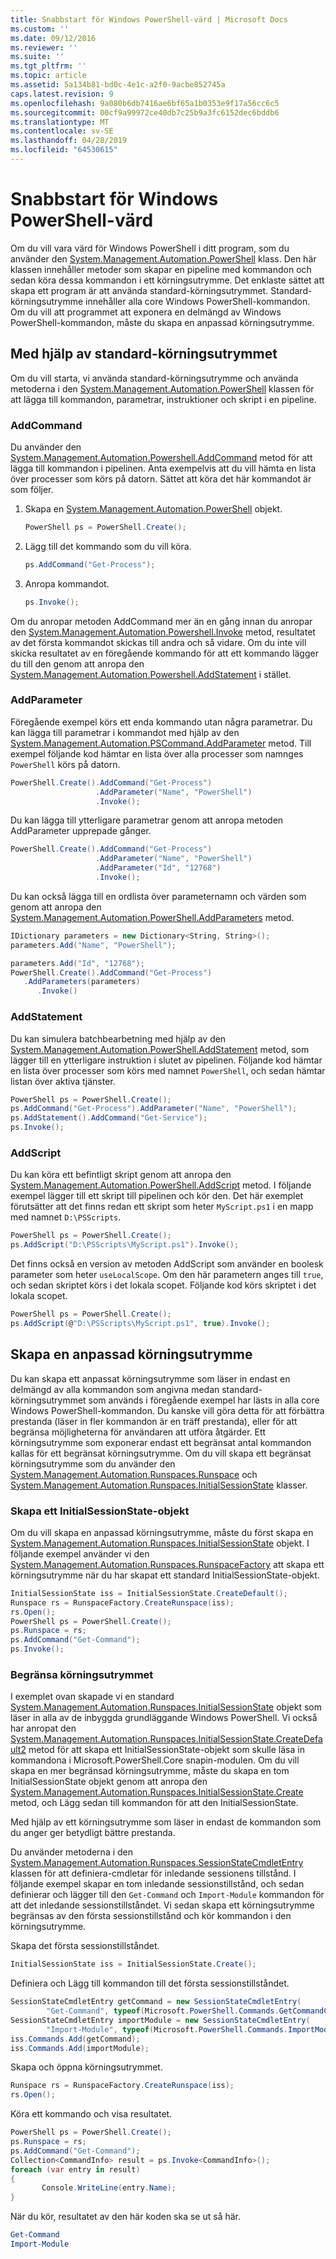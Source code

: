 ```yaml
---
title: Snabbstart för Windows PowerShell-värd | Microsoft Docs
ms.custom: ''
ms.date: 09/12/2016
ms.reviewer: ''
ms.suite: ''
ms.tgt_pltfrm: ''
ms.topic: article
ms.assetid: 5a134b81-bd0c-4e1c-a2f0-9acbe852745a
caps.latest.revision: 9
ms.openlocfilehash: 9a080b6db7416ae6bf65a1b0353e9f17a56cc6c5
ms.sourcegitcommit: 00cf9a99972ce40db7c25b9a3fc6152dec6bddb6
ms.translationtype: MT
ms.contentlocale: sv-SE
ms.lasthandoff: 04/28/2019
ms.locfileid: "64530615"
---
```

# <a name="windows-powershell-host-quickstart"></a>Snabbstart för Windows PowerShell-värd

Om du vill vara värd för Windows PowerShell i ditt program, som du använder den [System.Management.Automation.PowerShell](/dotnet/api/System.Management.Automation.PowerShell) klass.
Den här klassen innehåller metoder som skapar en pipeline med kommandon och sedan köra dessa kommandon i ett körningsutrymme.
Det enklaste sättet att skapa ett program är att använda standard-körningsutrymmet.
Standard-körningsutrymme innehåller alla core Windows PowerShell-kommandon.
Om du vill att programmet att exponera en delmängd av Windows PowerShell-kommandon, måste du skapa en anpassad körningsutrymme.

## <a name="using-the-default-runspace"></a>Med hjälp av standard-körningsutrymmet

Om du vill starta, vi använda standard-körningsutrymme och använda metoderna i den [System.Management.Automation.PowerShell](/dotnet/api/System.Management.Automation.PowerShell) klassen för att lägga till kommandon, parametrar, instruktioner och skript i en pipeline.

### <a name="addcommand"></a>AddCommand

Du använder den [System.Management.Automation.Powershell.AddCommand](/dotnet/api/System.Management.Automation.PowerShell.AddCommand) metod för att lägga till kommandon i pipelinen.
Anta exempelvis att du vill hämta en lista över processer som körs på datorn.
Sättet att köra det här kommandot är som följer.

1. Skapa en [System.Management.Automation.PowerShell](/dotnet/api/System.Management.Automation.PowerShell) objekt.

   ```csharp
   PowerShell ps = PowerShell.Create();
   ```

2. Lägg till det kommando som du vill köra.

   ```csharp
   ps.AddCommand("Get-Process");
   ```

3. Anropa kommandot.

   ```csharp
   ps.Invoke();
   ```

Om du anropar metoden AddCommand mer än en gång innan du anropar den [System.Management.Automation.Powershell.Invoke](/dotnet/api/System.Management.Automation.PowerShell.Invoke) metod, resultatet av det första kommandot skickas till andra och så vidare.
Om du inte vill skicka resultatet av en föregående kommando för att ett kommando lägger du till den genom att anropa den [System.Management.Automation.Powershell.AddStatement](/dotnet/api/System.Management.Automation.PowerShell.AddStatement) i stället.

### <a name="addparameter"></a>AddParameter

Föregående exempel körs ett enda kommando utan några parametrar.
Du kan lägga till parametrar i kommandot med hjälp av den [System.Management.Automation.PSCommand.AddParameter](/dotnet/api/System.Management.Automation.PSCommand.AddParameter) metod.
Till exempel följande kod hämtar en lista över alla processer som namnges `PowerShell` körs på datorn.

```csharp
PowerShell.Create().AddCommand("Get-Process")
                   .AddParameter("Name", "PowerShell")
                   .Invoke();
```

Du kan lägga till ytterligare parametrar genom att anropa metoden AddParameter upprepade gånger.

```csharp
PowerShell.Create().AddCommand("Get-Process")
                   .AddParameter("Name", "PowerShell")
                   .AddParameter("Id", "12768")
                   .Invoke();
```

Du kan också lägga till en ordlista över parameternamn och värden som genom att anropa den [System.Management.Automation.PowerShell.AddParameters](/dotnet/api/System.Management.Automation.PowerShell.AddParameters) metod.

```csharp
IDictionary parameters = new Dictionary<String, String>();
parameters.Add("Name", "PowerShell");

parameters.Add("Id", "12768");
PowerShell.Create().AddCommand("Get-Process")
   .AddParameters(parameters)
      .Invoke()

```

### <a name="addstatement"></a>AddStatement

Du kan simulera batchbearbetning med hjälp av den [System.Management.Automation.PowerShell.AddStatement](/dotnet/api/System.Management.Automation.PowerShell.AddStatement) metod, som lägger till en ytterligare instruktion i slutet av pipelinen.
Följande kod hämtar en lista över processer som körs med namnet `PowerShell`, och sedan hämtar listan över aktiva tjänster.

```csharp
PowerShell ps = PowerShell.Create();
ps.AddCommand("Get-Process").AddParameter("Name", "PowerShell");
ps.AddStatement().AddCommand("Get-Service");
ps.Invoke();
```

### <a name="addscript"></a>AddScript

Du kan köra ett befintligt skript genom att anropa den [System.Management.Automation.PowerShell.AddScript](/dotnet/api/System.Management.Automation.PowerShell.AddScript) metod.
I följande exempel lägger till ett skript till pipelinen och kör den.
Det här exemplet förutsätter att det finns redan ett skript som heter `MyScript.ps1` i en mapp med namnet `D:\PSScripts`.

```csharp
PowerShell ps = PowerShell.Create();
ps.AddScript("D:\PSScripts\MyScript.ps1").Invoke();
```

Det finns också en version av metoden AddScript som använder en boolesk parameter som heter `useLocalScope`.
Om den här parametern anges till `true`, och sedan skriptet körs i det lokala scopet.
Följande kod körs skriptet i det lokala scopet.

```csharp
PowerShell ps = PowerShell.Create();
ps.AddScript(@"D:\PSScripts\MyScript.ps1", true).Invoke();
```

## <a name="creating-a-custom-runspace"></a>Skapa en anpassad körningsutrymme

Du kan skapa ett anpassat körningsutrymme som läser in endast en delmängd av alla kommandon som angivna medan standard-körningsutrymmet som används i föregående exempel har lästs in alla core Windows PowerShell-kommandon.
Du kanske vill göra detta för att förbättra prestanda (läser in fler kommandon är en träff prestanda), eller för att begränsa möjligheterna för användaren att utföra åtgärder.
Ett körningsutrymme som exponerar endast ett begränsat antal kommandon kallas för ett begränsat körningsutrymme.
Om du vill skapa ett begränsat körningsutrymme som du använder den [System.Management.Automation.Runspaces.Runspace](/dotnet/api/System.Management.Automation.Runspaces.Runspace) och [System.Management.Automation.Runspaces.InitialSessionState](/dotnet/api/System.Management.Automation.Runspaces.InitialSessionState) klasser.

### <a name="creating-an-initialsessionstate-object"></a>Skapa ett InitialSessionState-objekt

Om du vill skapa en anpassad körningsutrymme, måste du först skapa en [System.Management.Automation.Runspaces.InitialSessionState](/dotnet/api/System.Management.Automation.Runspaces.InitialSessionState) objekt.
I följande exempel använder vi den [System.Management.Automation.Runspaces.RunspaceFactory](/dotnet/api/System.Management.Automation.Runspaces.RunspaceFactory) att skapa ett körningsutrymme när du har skapat ett standard InitialSessionState-objekt.

```csharp
InitialSessionState iss = InitialSessionState.CreateDefault();
Runspace rs = RunspaceFactory.CreateRunspace(iss);
rs.Open();
PowerShell ps = PowerShell.Create();
ps.Runspace = rs;
ps.AddCommand("Get-Command");
ps.Invoke();
```

### <a name="constraining-the-runspace"></a>Begränsa körningsutrymmet

I exemplet ovan skapade vi en standard [System.Management.Automation.Runspaces.InitialSessionState](/dotnet/api/System.Management.Automation.Runspaces.InitialSessionState) objekt som läser in alla av de inbyggda grundläggande Windows PowerShell.
Vi också har anropat den [System.Management.Automation.Runspaces.InitialSessionState.CreateDefault2](/dotnet/api/System.Management.Automation.Runspaces.InitialSessionState.CreateDefault2) metod för att skapa ett InitialSessionState-objekt som skulle läsa in kommandona i Microsoft.PowerShell.Core snapin-modulen.
Om du vill skapa en mer begränsad körningsutrymme, måste du skapa en tom InitialSessionState objekt genom att anropa den [System.Management.Automation.Runspaces.InitialSessionState.Create](/dotnet/api/System.Management.Automation.Runspaces.InitialSessionState.Create) metod, och Lägg sedan till kommandon för att den InitialSessionState.

Med hjälp av ett körningsutrymme som läser in endast de kommandon som du anger ger betydligt bättre prestanda.

Du använder metoderna i den [System.Management.Automation.Runspaces.SessionStateCmdletEntry](/dotnet/api/System.Management.Automation.Runspaces.SessionStateCmdletEntry) klassen för att definiera-cmdletar för inledande sessionens tillstånd.
I följande exempel skapar en tom inledande sessionstillstånd, och sedan definierar och lägger till den `Get-Command` och `Import-Module` kommandon för att det inledande sessionstillståndet.
Vi sedan skapa ett körningsutrymme begränsas av den första sessionstillstånd och kör kommandon i den körningsutrymme.

Skapa det första sessionstillståndet.

```csharp
InitialSessionState iss = InitialSessionState.Create();
```

Definiera och Lägg till kommandon till det första sessionstillståndet.

```csharp
SessionStateCmdletEntry getCommand = new SessionStateCmdletEntry(
        "Get-Command", typeof(Microsoft.PowerShell.Commands.GetCommandCommand), "");
SessionStateCmdletEntry importModule = new SessionStateCmdletEntry(
        "Import-Module", typeof(Microsoft.PowerShell.Commands.ImportModuleCommand), "");
iss.Commands.Add(getCommand);
iss.Commands.Add(importModule);
```

Skapa och öppna körningsutrymmet.

```csharp
Runspace rs = RunspaceFactory.CreateRunspace(iss);
rs.Open();
```

Köra ett kommando och visa resultatet.

```csharp
PowerShell ps = PowerShell.Create();
ps.Runspace = rs;
ps.AddCommand("Get-Command");
Collection<CommandInfo> result = ps.Invoke<CommandInfo>();
foreach (var entry in result)
{
       Console.WriteLine(entry.Name);
}
```

När du kör, resultatet av den här koden ska se ut så här.

```powershell
Get-Command
Import-Module
```
